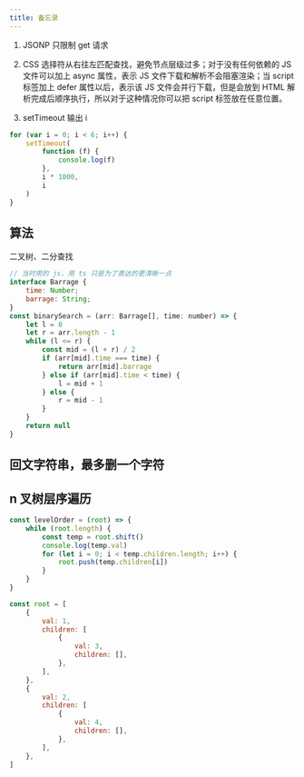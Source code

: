 ```yaml
---
title: 备忘录
---
```


1. JSONP 只限制 get 请求

2. CSS 选择符从右往左匹配查找，避免节点层级过多；对于没有任何依赖的 JS 文件可以加上 async 属性，表示 JS 文件下载和解析不会阻塞渲染；当 script 标签加上 defer 属性以后，表示该 JS 文件会并行下载，但是会放到 HTML 解析完成后顺序执行，所以对于这种情况你可以把 script 标签放在任意位置。
3. setTimeout 输出 i

```js
for (var i = 0; i < 6; i++) {
	setTimeout(
		function (f) {
			console.log(f)
		},
		i * 1000,
		i
	)
}
```

## 算法

二叉树、二分查找

```js
// 当时用的 js，用 ts 只是为了表达的更清晰一点
interface Barrage {
	time: Number;
	barrage: String;
}
const binarySearch = (arr: Barrage[], time: number) => {
	let l = 0
	let r = arr.length - 1
	while (l <= r) {
		const mid = (l + r) / 2
		if (arr[mid].time === time) {
			return arr[mid].barrage
		} else if (arr[mid].time < time) {
			l = mid + 1
		} else {
			r = mid - 1
		}
	}
	return null
}
```

## 回文字符串，最多删一个字符

## n 叉树层序遍历

```js
const levelOrder = (root) => {
	while (root.length) {
		const temp = root.shift()
		console.log(temp.val)
		for (let i = 0; i < temp.children.length; i++) {
			root.push(temp.children[i])
		}
	}
}

const root = [
	{
		val: 1,
		children: [
			{
				val: 3,
				children: [],
			},
		],
	},
	{
		val: 2,
		children: [
			{
				val: 4,
				children: [],
			},
		],
	},
]
```
